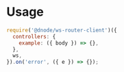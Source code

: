 # Usage

```javascript
require('@dnode/ws-router-client')({
  controllers: {
    example: ({ body }) => {},
  },
  ws,
}).on('error', ({ e }) => {});
```

